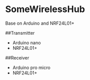 # SomeWirelessHub
Base on Arduino and NRF24L01+

##Transmitter  
* Arduino nano
* NRF24L01+



##Receiver  
* Arduino pro micro
* NRF24L01+
